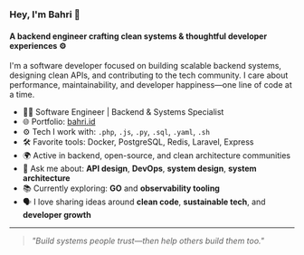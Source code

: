 ### Hey, I'm Bahri 👋

#### A backend engineer crafting clean systems & thoughtful developer experiences ⚙️

I'm a software developer focused on building scalable backend systems, designing clean APIs, and contributing to the tech community. I care about performance, maintainability, and developer happiness—one line of code at a time.

- 🧑‍💻 Software Engineer | Backend & Systems Specialist
- 🌐 Portfolio: [bahri.id](https://bahri.id)
- ⚙️ Tech I work with: `.php`, `.js`, `.py`, `.sql`, `.yaml`, `.sh`
- 🛠️ Favorite tools: Docker, PostgreSQL, Redis, Laravel, Express
- 🌍 Active in backend, open-source, and clean architecture communities
- 🧠 Ask me about: **API design**, **DevOps**, **system design**, **system architecture**
- 📚 Currently exploring: **GO** and **observability tooling**
- 🗣 I love sharing ideas around **clean code**, **sustainable tech**, and **developer growth**

---

> _"Build systems people trust—then help others build them too."_
